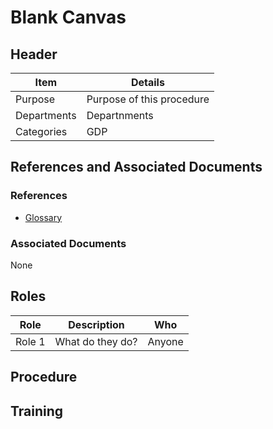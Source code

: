 # Blank Canvas

## Header

Item    |   Details
----    |   ----
Purpose | Purpose of this procedure
Departments | Departnments
Categories    | GDP

## References and Associated Documents

### References

* [Glossary][QEAIC]

### Associated Documents

None

## Roles

Role     |   Description    |   Who
------   |   --------       |  ----
Role 1 |  What do they do? | Anyone


## Procedure


## Training

[QEAIC]: /procedures/Document_QEAIC_Glossary.md